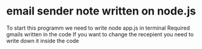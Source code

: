 # email sender note written on node.js
To start this programm we need to write node app.js in terminal
Required gmails written in the code
If you want to change the recepient you need to write down it inside the code
